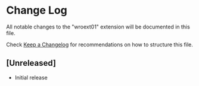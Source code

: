 # Change Log

All notable changes to the "wroext01" extension will be documented in this file.

Check [Keep a Changelog](http://keepachangelog.com/) for recommendations on how to structure this file.

## [Unreleased]

- Initial release